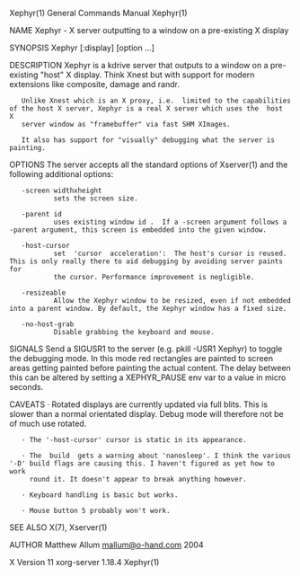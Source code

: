 Xephyr(1)                                                     General Commands Manual                                                    Xephyr(1)

NAME
       Xephyr - X server outputting to a window on a pre-existing X display

SYNOPSIS
       Xephyr [:display] [option ...]

DESCRIPTION
       Xephyr  is a kdrive server that outputs to a window on a pre-existing "host" X display.  Think Xnest but with support for modern extensions
       like composite, damage and randr.

       Unlike Xnest which is an X proxy, i.e.  limited to the capabilities of the host X server, Xephyr is a real X server which uses the  host  X
       server window as "framebuffer" via fast SHM XImages.

       It also has support for "visually" debugging what the server is painting.

OPTIONS
       The server accepts all the standard options of Xserver(1) and the following additional options:

       -screen widthxheight
               sets the screen size.

       -parent id
               uses existing window id .  If a -screen argument follows a -parent argument, this screen is embedded into the given window.

       -host-cursor
               set  'cursor  acceleration':  The host's cursor is reused. This is only really there to aid debugging by avoiding server paints for
               the cursor. Performance improvement is negligible.

       -resizeable
               Allow the Xephyr window to be resized, even if not embedded into a parent window. By default, the Xephyr window has a fixed size.

       -no-host-grab
               Disable grabbing the keyboard and mouse.

SIGNALS
       Send a SIGUSR1 to the server (e.g. pkill -USR1 Xephyr) to toggle the debugging mode.  In this mode red rectangles  are  painted  to  screen
       areas  getting  painted  before  painting the actual content.  The delay between this can be altered by setting a XEPHYR_PAUSE env var to a
       value in micro seconds.

CAVEATS
       · Rotated displays are currently updated via full blits. This is slower than a normal orientated display. Debug mode will therefore not  be
         of much use rotated.

       · The '-host-cursor' cursor is static in its appearance.

       · The  build  gets a warning about 'nanosleep'. I think the various '-D' build flags are causing this. I haven't figured as yet how to work
         round it. It doesn't appear to break anything however.

       · Keyboard handling is basic but works.

       · Mouse button 5 probably won't work.

SEE ALSO
       X(7), Xserver(1)

AUTHOR
       Matthew Allum <mallum@o-hand.com> 2004

X Version 11                                                    xorg-server 1.18.4                                                       Xephyr(1)

